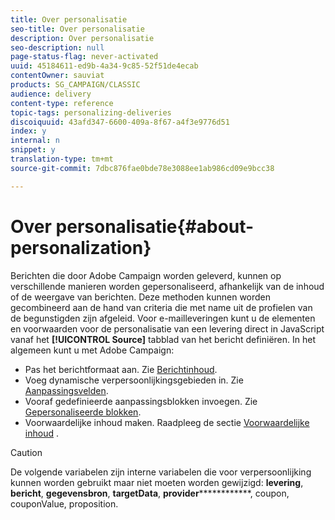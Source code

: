 ```yaml
---
title: Over personalisatie
seo-title: Over personalisatie
description: Over personalisatie
seo-description: null
page-status-flag: never-activated
uuid: 45184611-ed9b-4a34-9c85-52f51de4ecab
contentOwner: sauviat
products: SG_CAMPAIGN/CLASSIC
audience: delivery
content-type: reference
topic-tags: personalizing-deliveries
discoiquuid: 43afd347-6600-409a-8f67-a4f3e9776d51
index: y
internal: n
snippet: y
translation-type: tm+mt
source-git-commit: 7dbc876fae0bde78e3088ee1ab986cd09e9bcc38

---
```



# Over personalisatie{#about-personalization}

Berichten die door Adobe Campaign worden geleverd, kunnen op verschillende manieren worden gepersonaliseerd, afhankelijk van de inhoud of de weergave van berichten. Deze methoden kunnen worden gecombineerd aan de hand van criteria die met name uit de profielen van de begunstigden zijn afgeleid. Voor e-mailleveringen kunt u de elementen en voorwaarden voor de personalisatie van een levering direct in JavaScript vanaf het **[!UICONTROL Source]** tabblad van het bericht definiëren. In het algemeen kunt u met Adobe Campaign:

* Pas het berichtformaat aan. Zie [Berichtinhoud](../../delivery/using/defining-the-email-content.md#message-content).
* Voeg dynamische verpersoonlijkingsgebieden in. Zie [Aanpassingsvelden](../../delivery/using/personalization-fields.md).
* Vooraf gedefinieerde aanpassingsblokken invoegen. Zie [Gepersonaliseerde blokken](../../delivery/using/personalization-blocks.md).
* Voorwaardelijke inhoud maken. Raadpleeg de sectie [Voorwaardelijke inhoud](../../delivery/using/conditional-content.md) .

>[!CAUTION]
>
>De volgende variabelen zijn interne variabelen die voor verpersoonlijking kunnen worden gebruikt maar niet moeten worden gewijzigd: **levering**, **bericht**, **gegevensbron**, **targetData**, **provider**************, coupon, couponValue, proposition.
